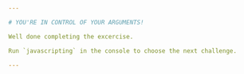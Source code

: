 ```yaml
---

# YOU'RE IN CONTROL OF YOUR ARGUMENTS!

Well done completing the excercise.

Run `javascripting` in the console to choose the next challenge.

---
```

